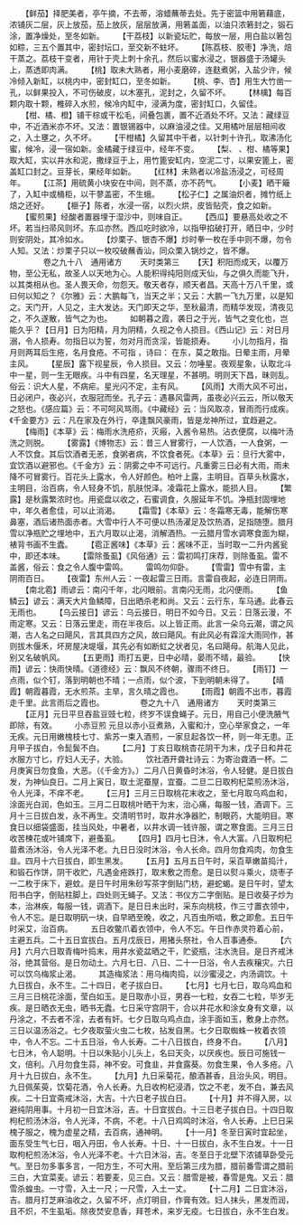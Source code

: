 <!-- { "loadSidebar": true } -->
　　【鲜茄】择肥美者，亭午摘，不去蒂，溶蜡蘸蒂去处。先于密篮中用箬藉底，浓铺灰二层，灰上放茄，茄上放灰，层层放满，用箬盖面，以油只浓箬封之，锻石涂，置净燥处，至冬如新。
　　【干荔枝】以新瓷坛贮，每放一层，用白盐以箬包如粽，三五个置其中，密封坛口，至交新不蛀坏。
　　【陈荔枝、胶枣】净洗，焙干蒸之。荔枝干变者，用针于壳上刺十余孔，然后以蜜水浸之，银器盛于汤罐头上，蒸透即肉满。
　　【桃】取未大熟者，用小麦磨碎，连麸煮粥，入盐少许，候冷倾入新缸，以桃内中，密封缸口，至冬如新。
　　【桃、李、杏】用生大竹凿一孔，以鲜果投入，不可伤破皮，以木塞孔，泥封之，久留不坏。
　　【林檎】每百颗内取十颗，椎碎入水煎，候冷内缸中，浸满为度，密封缸口，久留佳。
　　【柑、橘、橙】铺干棕或干松毛，间叠包裹，置不近酒处不坏。又法：藏绿豆中，不近酒米亦不坏。又法：置银锡器中，以麻油浸之佳。又用橘叶层层相间收之，入土壅之，久不坏。
　　【干柑橘】久留其中干者，以针刺十许孔，取沸汤化蜜，候冷，浸一宿如新。金橘藏于绿豆中，经年不变。
　　【梨、 、柑、橘等果】取大缸，实以井水和泥，撒绿豆于上，用竹篦安缸内，空泥二寸，以果安篦上，密盖缸口封之。豆芽长，果经年如新。
　　【红林】未熟者以冷盐汤浸之，可经周年。
　　【江茶】用硫黄小块安在中间，则不蒸，亦不药气。
　　【小麦】晒干簸了，入缸中或桶柜，以干蓼盖密，不生蛾。
　　【松子仁】之属油炽者，摊竹纸上焙之还好。
　　【榧子】陈者，水浸一宿，以烈火烘，皮皆贴壳，食之如新。
　　【蜜煎果】经酸者置器埋于湿沙中，则味自正。
　　【西瓜】要悬高处收之不坏。若当扫帚风则坏。东瓜亦然。西瓜吃时欲冷，以指甲掐破打开，晒日中，少时则安阴处，其冷如水。
　　【炒栗子、银杏不爆】炒时拳一枚在手中则不爆，勿令人知。又法：炒栗子只以一枚咬破蘸香汕，同众栗入锅炒之，皆不爆。
　　
　　卷之九十八　通用诸方
　　天时类第三
　　【天】积阳而成天，以覆万物，至公无私，故圣人以天地为心。人能积得纯阳则成天仙，与之俱久而能飞升，以其类相从也。圣人畏天命，勿怨天。敬天者存，顺天者昌。天高十万八千里，或曰何以知之？《尔雅》云：大鹏每飞，当天之半；又云：大鹏一飞九万里，以是知之。天门开，人见之，主大发达。天门即天之华，至秋最清，而精华发现，清夜见之，不久遂散，皆气之为也。
　　如朝暮之霞，袭日之于光，皆气之变化也，岂能久乎？【日月】日为阳精，月为阴精，久视之令人损目。《西山记》云：对日月溺，令人损寿。勿指日以为誓，勿对月而贪淫，皆能损寿。
　　小儿勿指月，指月则两耳后生疮，名月食疮。不可指 ，诗曰： 在东，莫之敢指。日晕主雨，月晕主风。
　　【星辰】露下视星辰，令人损目。又云：勿唾星。夜观星象，认取北斗中一星，则一生无眼疾。斗中有四星，名天理星，不甚明。明则天下昌，昧则乱。俗云：识大人星，不病疟。星光闪不定，主有风。
　　【风雨】大雨大风不可出，日必闭户，夜必兴，衣服冠而坐。孔子云：遇暴风雷两，虽夜必兴云云，所以敬天之怒也。《感应篇》云：不可呵风骂雨。《中藏经》云：当风取凉，冒雨而行成疾。《千金要方》云：凡在家及在外行，卒逢飘风豪雨，皆是龙神所过，宜趋避之。
　　【梅雨】《本草》云：梅雨水洗疮疥，灭瘢，入酱令易热。沾衣便腐，以梅叶汤洗之则脱。
　　【雾露】《博物志》云：昔三人冒雾行，一人饮酒，一人食粥，一人不饮食。其后饮酒者无恙，食粥者病，不饮食者死。《本草》云：旦行大雾中，宜饮酒以避邪也。《千金方》云：阴雾之中不可远行。凡重雾三日必有大雨，雨未降不可冒雾行。百花头上露水，令人好颜色。柏叶上露，主明目。百草头秋露水，主明目，治百病，令人轻身不饥，肌肤悦泽。凌霜花上露水，能损人目。
　　【繁露】是秋露繁浓时也。用瓷盘以收之，石蜜调食，久服延年不饥。净瓶封固埋地中，年久者愈佳，可以止消渴。
　　【霜雪】《本草》云：冬霜寒无毒，能解伤寒鼻塞，酒后诸热面赤者。大雪中行人不可便以热汤濯足及饮热酒，足指随堕。腊月雪以净瓶贮之埋地中，五六月取以止渴，消解酒热。一云腊月雪水调寒食面为糊，裱背书画不生蠹。
　　【雹正酱味】《本草》云：酱味不正，当时取一二升内酱瓮中，即还本味。
　　【雷除蚤虱】《风俗通》云：雷初鸣打床荐，则除蚤虱。雷不盖酱，俗云：食之令人腹中雷鸣。
　　雷鸣勿仰卧。
　　【雪雷】雪中有雷，主阴雨百日。
　　【夜雷】东州人云：一夜起雷三日雨。言雷自夜起，必连日阴雨。
　　【南北雹】雨谚云：南闪千年，北闪眼前。言南闪无雨，北闪便雨。
　　【鱼鳞云】谚云：满天大片鱼鳞障，日出晒杀老和尚。又云：云行东，车马通。此春云无雨也。
　　【乌云接日】谚云：乌云接日，明日不如今日。又云：日落云漫，不雨定寒。又云：日落云里走，雨在半夜后。以上皆正雨。此言一朵乌云潮，谓之风潮，古人名之曰飓风，言其具四方之风，故曰飓风。有此风必有霖淫大雨同作，甚则拔木偃禾，坏房屋决堤堰，其先必有如断虹之状者见，名曰飓母。航海人见此，别又名破帆风。
　　【五更雨】雨打五更，日中必晴，晏雨不晴，最验。
　　【快雨】谚云：快雨快晴。《道德经》云：飘风不终朝，骤雨不终日。
　　【雨钉】一点雨，似个钉，落到明朝也不晴；一点雨，似个波，下到明朝未得了。
　　【晴霞】朝霞暮霞，无水煎茶。主旱，言久晴之霞也。
　　【雨霞】朝霞不出市，暮霞走千里。此言雨后之霞也。
　　
　　卷之九十八　通用诸方
　　天时类第三
　　【正月】元日平旦吞盐豆豉七粒，终岁不误食蝇子。元日，用自己小便洗腋气即除，有效。
　　小赤豆煎 元旦以赤小豆煮熟，入蜜和汁，空心举家食之，一年无疾。元日用嫩槐枝七寸、紫苏一束入酒煎，一家旦起各饮一杯，则一年无患。正月甲子拔白，令髭鬓不白。
　　【二月】丁亥日取桃杏花阴干为末，戊子日和井花水服方寸匕，疗妇人无子，大验。
　　饮社酒开聋社诗云：为寄治聋酒一杯。二月庚寅日勿食鱼，大恶。（《千金方》。）二月八日黄昏时沐浴，令人轻健。是日拔白发，为神仙良日。二月上寅日，取土泥蚕屋，宜蚕。二旦二日取枸杞菜煎汤沐浴，令人光泽，不痒不老。
　　【三月】三月三日取桃花末收之，至七月取乌鸡血和，涂面光白润，色如玉。三月二日取桃叶晒干为末，治心痛，每服一钱，酒调下。三月十三日拔白发，永不再生。交清明节时，取井水净器贮，制眼药，大能明目。寒食日以细袋盛面，挂当风处，中暑者，以井水调一钱许服，谓之寒食面。三月三日收苦楝花或叶铺席下，避蚤虱。
　　【四月】四月七日沐，令人大富。八日取枸杞苗煮汤沐浴，令人光泽不老。九日日没时沐浴，令人长命。四月勿食鸡肉，勿食生韭。四月十六日拔白，即生黑发。
　　【五月】五月五日午时，采百草嫩苗捣汁，和锻石作饼，阴干收贮，凡遇金疮跌打，取末敷之而愈。是日以熨斗乘火，烧枣子一二枚于床下，避蚊。是日午时用朱砂写茶字倒贴门枋，避蛇蝎。是日午时，望太阳书白字，倒贴柱脚上，四处则无蝇子。又法：书仪方二字倒贴。是日收葵子炒为本，治淋疾，每服一钱，调酒下。是日日未出时，采东向桃枝，作三寸置衣领中，令人不忘。是日取明矾一块，自早晒至晚，收之，凡百虫所啮，敷之即愈。五日午时采艾，治百病。
　　五日收鳖爪着衣领中，令人不忘。午日作赤灵符着心前，主避五兵。二十五日宜拔白。五月戊辰日，用猪头祭社，令人百事通泰。
　　【六月】六月六日取青梅叶捣末，用井水瓷盆晒之干，贮瓷瓶，注水洗目。是日齐戒沐浴，绝其营俗。是日勿动土。六月七日、八日、二十一日浴，令人去疾穣灾。六日可以饮乌梅浆止渴。
　　其造梅浆法：用乌梅肉捣，以沙蜜浸之，内汤调饮。十九日拔白，永不生。二十四日，老子拔白日。
　　【七月】七月七日，取乌鸡血和三月三日桃花涂面，莹白如玉。是日取赤小豆，男吞一七粒，女吞二七粒，毕岁无疾。是日晒衣无虫，晒书无蠹。七日采守宫阴干，合以井花水和涂女身有文章，以丹涂之，不去者不淫，去者有奸。七夕日取乌鸡点血，涂手面如玉，敷身上亦然。三日以温汤浴之。七夕夜取萤火虫二七枚，拈发自黑。七夕日取蜘蛛一枚着衣领中，令人不忘。二十五日浴，令人长寿。二十八日拔白，终身不白。
　　【八月】七日沐，令人聪明。十日以朱贴小儿头上，名曰天灸，以厌疾也。辰日可施钱一文，倍利。八月勿食生蒜，神不安。可食韭，并食露葵。勿食生果，令人多疮。八月十九日拔白，永不生。
　　【九月】九日采菊花，酿酒甚香，且治头风，明目。九日佩茱萸，饮菊花酒，令人长寿。九日收枸杞浸酒，饮之不老，发不白，兼去风疾。二十日宜斋戒沐浴，大吉。十六日老子拔白日。
　　【十月】并不得入房，以避纯阴用事。十月初一日宜沐浴，吉。十日宜拔白。十三日老子拔白日。十四日取枸杞煎汤沐浴，令人光泽，不病，不老。十八日鸡鸣时沐浴，令人长寿。上巳日采槐子服之，槐为虚星之精，去百病，通神明。
　　【十一月】冬至日寅时宜起坐，面东受生气七日，咽入丹田，令人长寿。十日、十一日拔白，永不生白发。十一日取枸杞煎汤沐浴，令人光泽不老。十六日沐浴，吉。冬至日于北壁下浓铺草卧受元气。至日勿多事多言，一阳方生，不可大用。至后第三戌为腊，腊前番雪谓之腊前三白，大宜菜麦。谚云：若要麦，见三白。又云：腊雪是被，春雪是鬼。又云：腊雪杀蝗虫。一寸雪，入土一尺；一尺雪，入土一丈。
　　【十二月】二日宜沐浴，吉。腊月打芝麻油收之，久留不坏，点灯明目，作膏有效。妇人抹头，黑发而润，且不炽，不生虱垢。除夜焚安息香，拜苍术，来岁无疫。七日拔白，永不生白发。
